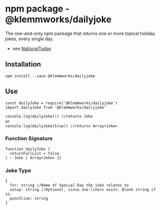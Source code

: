 # npm package - @klemmworks/dailyjoke

The one-and-only npm package that returns one or more topical holiday jokes, every single day.
- see [NationalToday](https://nationaltoday.com/today/)

## Installation
`npm install --save @klemmworks/dailyjoke`

## Use
`const dailyJoke = require('@klemmworks/dailyjoke')`  
`import dailyJoke from '@klemmworks/dailyjoke'` 

`console.log(dailyJoke()) //returns Joke`  
or  
`console.log(dailyJoke(true)) //returns Array<Joke>`  

### Function Signature
```
function dailyJoke (
  returnFullList = false
) : Joke | Array<Joke> {}
```

### Joke Type
```
{
  for: string //Name of Special Day the joke relates to
  setup: string //Optional, since one-liners exist. Blank string if so.
  punchline: string
}
```
